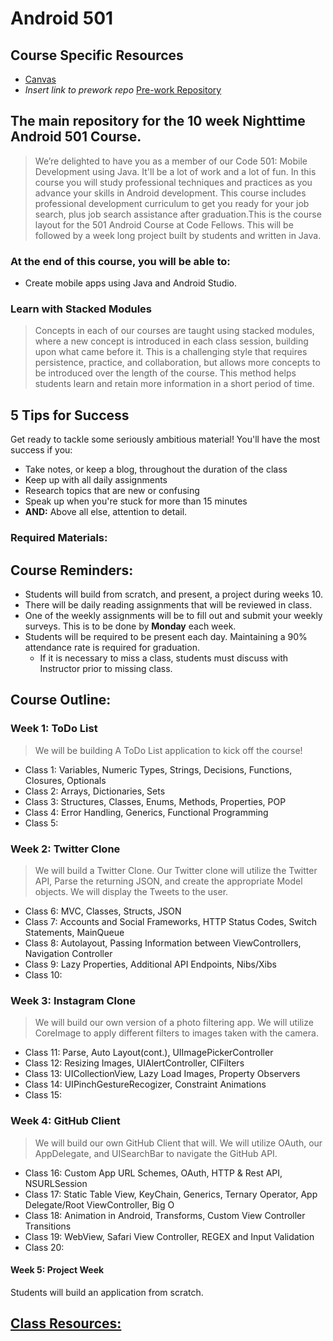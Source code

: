 # Android 501  

## Course Specific Resources  
* [Canvas](https://canvas.instructure.com)
* *Insert link to prework repo* [Pre-work Repository]()  

## The main repository for the 10 week Nighttime Android 501 Course.  

>We’re delighted to have you as a member of our Code 501: Mobile Development using Java. It'll be a lot of work and a lot of fun.
In this course you will study professional techniques and practices as you advance your skills in Android development. This course includes professional development curriculum to get you ready for your job search, plus job search assistance after graduation.This is the course layout for the 501 Android Course at Code Fellows.
This will be followed by a week long project built by students and written in Java.

### At the end of this course, you will be able to:  
* Create mobile apps using Java and Android Studio.

### Learn with Stacked Modules  

> Concepts in each of our courses are taught using stacked modules, where a new concept is introduced in each class session, building upon what came before it. This is a challenging style that requires persistence, practice, and collaboration, but allows more concepts to be introduced over the length of the course. This method helps students learn and retain more information in a short period of time.

## 5 Tips for Success  
Get ready to tackle some seriously ambitious material! You'll have the most success if you:
  * Take notes, or keep a blog, throughout the duration of the class
  * Keep up with all daily assignments
  * Research topics that are new or confusing
  * Speak up when you're stuck for more than 15 minutes
  * **AND:** Above all else, attention to detail.

### Required Materials:  

## Course Reminders:  
  * Students will build from scratch, and present, a project during weeks 10.
  * There will be daily reading assignments that will be reviewed in class.
  * One of the weekly assignments will be to fill out and submit your weekly surveys. This is to be done by **Monday** each week.
  * Students will be required to be present each day. Maintaining a 90% attendance rate is required for graduation.
    * If it is necessary to miss a class, students must discuss with Instructor prior to missing class.

## Course Outline:  

### Week 1: ToDo List  
> We will be building A ToDo List application to kick off the course!

* Class 1: Variables, Numeric Types, Strings, Decisions, Functions, Closures, Optionals
* Class 2: Arrays, Dictionaries, Sets
* Class 3: Structures, Classes, Enums, Methods, Properties, POP
* Class 4: Error Handling, Generics, Functional Programming
* Class 5: 

### Week 2: Twitter Clone  
>We will build a Twitter Clone. Our Twitter clone will
utilize the Twitter API, Parse the returning JSON, and create the appropriate
Model objects. We will display the Tweets to the user.

* Class 6: MVC, Classes, Structs, JSON  
* Class 7: Accounts and Social Frameworks, HTTP Status Codes, Switch Statements, MainQueue
* Class 8: Autolayout, Passing Information between ViewControllers, Navigation Controller
* Class 9: Lazy Properties, Additional API Endpoints, Nibs/Xibs
* Class 10: 

### Week 3: Instagram Clone  
>We will build our own version of a photo filtering app.
We will utilize CoreImage to apply different filters to images taken with
the camera.

* Class 11: Parse, Auto Layout(cont.), UIImagePickerController
* Class 12: Resizing Images, UIAlertController, CIFilters
* Class 13: UICollectionView, Lazy Load Images, Property Observers
* Class 14: UIPinchGestureRecogizer, Constraint Animations
* Class 15: 

### Week 4: GitHub Client  
> We will build our own GitHub Client that will.
We will utilize OAuth, our AppDelegate, and UISearchBar to navigate the GitHub API.

* Class 16: Custom App URL Schemes, OAuth, HTTP & Rest API, NSURLSession
* Class 17: Static Table View, KeyChain, Generics, Ternary Operator, App Delegate/Root ViewController, Big O
* Class 18: Animation in Android, Transforms, Custom View Controller Transitions
* Class 19: WebView, Safari View Controller, REGEX and Input Validation
* Class 20: 

#### Week 5: Project Week  
Students will build an application from scratch.

## [Class Resources:](../resources/)
